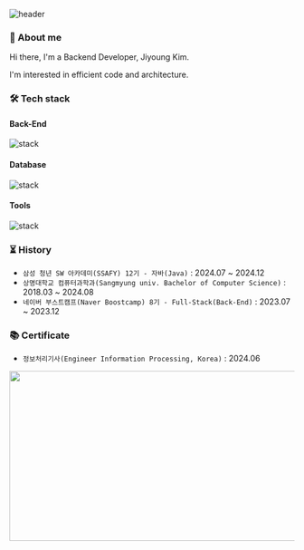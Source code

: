 ![header](https://capsule-render.vercel.app/api?type=waving&color=timeGradient&text=JIYOUNG%20KIM&fontSize=60&fontAlignY=40&fontAlign=30&height=200&fontColor=ffffff)

### 👷 About me
Hi there, I'm a Backend Developer, Jiyoung Kim.

I'm interested in efficient code and architecture.

### 🛠️ Tech stack

#### Back-End
![stack](https://skillicons.dev/icons?i=java,javascript,spring,django,express,nodejs,nestjs,aws)

#### Database
![stack](https://skillicons.dev/icons?i=mysql,redis,postgresql,mongo)

#### Tools
![stack](https://skillicons.dev/icons?i=github,githubactions,figma)

### ⏳ History
- `삼성 청년 SW 아카데미(SSAFY) 12기 - 자바(Java)` : 2024.07 ~ 2024.12
- `상명대학교 컴퓨터과학과(Sangmyung univ. Bachelor of Computer Science)` : 2018.03 ~ 2024.08
- `네이버 부스트캠프(Naver Boostcamp) 8기 - Full-Stack(Back-End)` : 2023.07 ~ 2023.12


### 📚 Certificate
- `정보처리기사(Engineer Information Processing, Korea)` : 2024.06

<a href="https://github.com/devxb/gitanimals">
<img
  src="https://render.gitanimals.org/farms/famo1245"
  width="600"
  height="300"
/>
</a>
